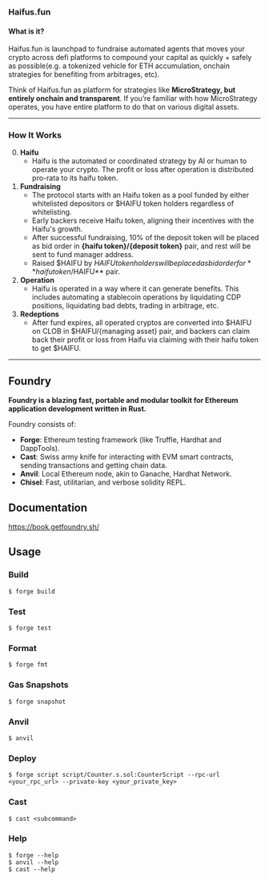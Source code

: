 ### **Haifus.fun**

#### **What is it?**

Haifus.fun is launchpad to fundraise automated agents that moves your crypto across defi platforms to compound your capital as quickly + safely as possible(e.g. a tokenized vehicle for ETH accumulation, onchain strategies for benefiting from arbitrages, etc).

Think of Haifus.fun as platform for strategies like **MicroStrategy, but entirely onchain and transparent**. If you’re familiar with how MicroStrategy operates, you have entire platform to do that on various digital assets.

---

### **How It Works**

0. **Haifu**
   * Haifu is the automated or coordinated strategy by AI or human to operate your crypto. The profit or loss after operation is distributed pro-rata to its haifu token.
1. **Fundraising**  
   * The protocol starts with an Haifu token as a pool funded by either whitelisted depositors or $HAIFU token holders regardless of whitelisting.
   * Early backers receive Haifu token, aligning their incentives with the Haifu's growth.
   * After successful fundraising, 10% of the deposit token will be placed as bid order in **{haifu token}/{deposit token}** pair, and rest will be sent to fund manager address.
   * Raised $HAIFU by $HAIFU token holders will be placed as bid order for **{haifu token}/$HAIFU** pair.
2. **Operation**  
   * Haifu is operated in a way where it can generate benefits. This includes automating a stablecoin operations by liquidating CDP positions, liquidating bad debts, trading in arbitrage, etc.
3. **Redeptions**
    * After fund expires, all operated cryptos are converted into $HAIFU on CLOB in $HAIFU/{managing asset} pair, and backers can claim back their profit or loss from Haifu via claiming with their haifu token to get $HAIFU.

---

## Foundry

**Foundry is a blazing fast, portable and modular toolkit for Ethereum application development written in Rust.**

Foundry consists of:

-   **Forge**: Ethereum testing framework (like Truffle, Hardhat and DappTools).
-   **Cast**: Swiss army knife for interacting with EVM smart contracts, sending transactions and getting chain data.
-   **Anvil**: Local Ethereum node, akin to Ganache, Hardhat Network.
-   **Chisel**: Fast, utilitarian, and verbose solidity REPL.

## Documentation

https://book.getfoundry.sh/

## Usage

### Build

```shell
$ forge build
```

### Test

```shell
$ forge test
```

### Format

```shell
$ forge fmt
```

### Gas Snapshots

```shell
$ forge snapshot
```

### Anvil

```shell
$ anvil
```

### Deploy

```shell
$ forge script script/Counter.s.sol:CounterScript --rpc-url <your_rpc_url> --private-key <your_private_key>
```

### Cast

```shell
$ cast <subcommand>
```

### Help

```shell
$ forge --help
$ anvil --help
$ cast --help
```
